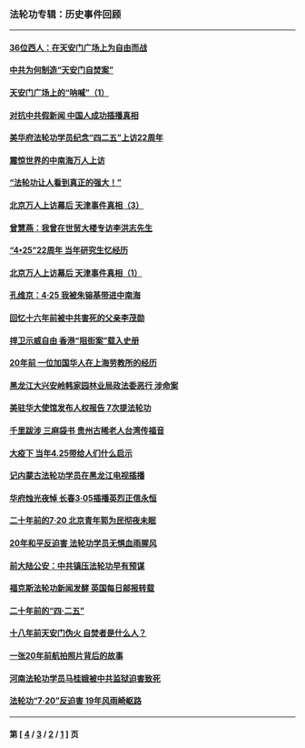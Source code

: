 ### 法轮功专辑：历史事件回顾
---
#### [36位西人：在天安门广场上为自由而战](../../pages/nf5793/n13390029.md?02200430) 
#### [中共为何制造“天安门自焚案”](../../pages/nf5793/n13183270.md?02200430) 
#### [天安门广场上的“呐喊”（1）](../../pages/nf5793/n13105277.md?02200430) 
#### [对抗中共假新闻 中国人成功插播真相](../../pages/nf5793/n12910618.md?02200430) 
#### [美华府法轮功学员纪念“四二五”上访22周年](../../pages/nf5793/n12904445.md?02200430) 
#### [震惊世界的中南海万人上访](../../pages/nf5793/n12903976.md?02200430) 
#### [“法轮功让人看到真正的强大！”](../../pages/nf5793/n12903195.md?02200430) 
#### [北京万人上访幕后 天津事件真相（3）](../../pages/nf5793/n12902807.md?02200430) 
#### [曾慧燕：我曾在世贸大楼专访李洪志先生](../../pages/nf5793/n12898729.md?02200430) 
#### [“4•25”22周年 当年研究生忆经历](../../pages/nf5793/n12894152.md?02200430) 
#### [北京万人上访幕后 天津事件真相（1）](../../pages/nf5793/n12885174.md?02200430) 
#### [孔维京：4·25 我被朱镕基带进中南海](../../pages/nf5793/n12864987.md?02200430) 
#### [回忆十六年前被中共害死的父亲李茂勋](../../pages/nf5793/n12880270.md?02200430) 
#### [捍卫示威自由 香港“阻街案”载入史册](../../pages/nf5793/n12811245.md?02200430) 
#### [20年前 一位加国华人在上海劳教所的经历](../../pages/nf5793/n12707932.md?02200430) 
#### [黑龙江大兴安岭韩家园林业局政法委恶行 涉命案](../../pages/nf5793/n12622815.md?02200430) 
#### [美驻华大使馆发布人权报告 7次提法轮功](../../pages/nf5793/n12520541.md?02200430) 
#### [千里跋涉 三麻袋书 贵州古稀老人台湾传福音](../../pages/nf5793/n12198750.md?02200430) 
#### [大疫下 当年4.25带给人们什么启示](../../pages/nf5793/n12058565.md?02200430) 
#### [记内蒙古法轮功学员在黑龙江电视插播](../../pages/nf5793/n11699194.md?02200430) 
#### [华府烛光夜悼 长春3·05插播英烈正信永恒](../../pages/nf5793/n11397432.md?02200430) 
#### [二十年前的7·20 北京青年郭为民彻夜未眠](../../pages/nf5793/n11354195.md?02200430) 
#### [20年和平反迫害 法轮功学员无惧血雨腥风](../../pages/nf5793/n11348279.md?02200430) 
#### [前大陆公安：中共镇压法轮功早有预谋](../../pages/nf5793/n11352168.md?02200430) 
#### [福克斯法轮功新闻发酵  英国每日邮报转载](../../pages/nf5793/n11285952.md?02200430) 
#### [二十年前的“四·二五”](../../pages/nf5793/n11207639.md?02200430) 
#### [十八年前天安门伪火 自焚者是什么人？](../../pages/nf5793/n10996556.md?02200430) 
#### [一张20年前航拍照片背后的故事](../../pages/nf5793/n10693797.md?02200430) 
#### [河南法轮功学员马桂娥被中共监狱迫害致死](../../pages/nf5793/n10684974.md?02200430) 
#### [法轮功“7‧20”反迫害 19年风雨崎岖路](../../pages/nf5793/n10570834.md?02200430) 

---
#### 第 [ [4](./4.md?02200430) / [3](./3.md?02200430) / [2](./2.md?02200430) / [1](./1.md?02200430) ] 页
